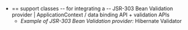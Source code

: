 * == support classes -- for integrating a -- JSR-303 Bean Validation provider | ApplicationContext / data binding API + validation APIs
  * _Example of JSR-303 Bean Validation provider:_ Hibernate Validator
